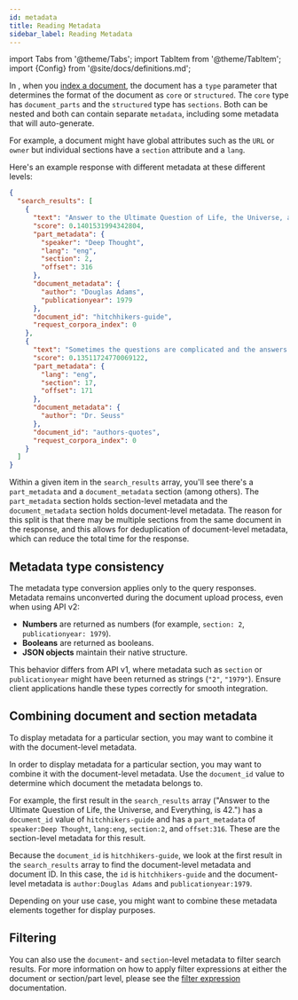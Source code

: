```yaml
---
id: metadata
title: Reading Metadata
sidebar_label: Reading Metadata
---
```


import Tabs from '@theme/Tabs';
import TabItem from '@theme/TabItem';
import {Config} from '@site/docs/definitions.md';

In <Config v="names.product"/>, when you [index a document](/docs/api-reference/indexing-apis/indexing), the 
document has a `type` parameter that determines the format of the document 
as `core` or `structured`. The `core` type has `document_parts` and the `structured` 
type has `sections`. Both can be nested and both can contain separate `metadata`, 
including some metadata that <Config v="names.product"/> will auto-generate. 

For example, a document might have global attributes such as the `URL` or `owner` 
but individual sections have a `section` attribute and a `lang`.

Here's an example response with different metadata at these different levels:

```json
{
  "search_results": [
    {
      "text": "Answer to the Ultimate Question of Life, the Universe, and Everything, is 42.",
      "score": 0.1401531994342804,
      "part_metadata": {
        "speaker": "Deep Thought",
        "lang": "eng",
        "section": 2,
        "offset": 316
      },
      "document_metadata": {
        "author": "Douglas Adams",
        "publicationyear": 1979
      },
      "document_id": "hitchhikers-guide",
      "request_corpora_index": 0
    },
    {
      "text": "Sometimes the questions are complicated and the answers are simple.",
      "score": 0.13511724770069122,
      "part_metadata": {
        "lang": "eng",
        "section": 17,
        "offset": 171
      },
      "document_metadata": {
        "author": "Dr. Seuss"
      },
      "document_id": "authors-quotes",
      "request_corpora_index": 0
    }
  ]
}
```

Within a given item in the `search_results` array, you'll see there's a `part_metadata`
and a `document_metadata` section (among others). The `part_metadata` section holds
section-level metadata and the `document_metadata` section holds document-level
metadata. The reason for this split is that there may be multiple sections
from the same document in the response, and this allows for deduplication of
document-level metadata, which can reduce the total time for the response.

## Metadata type consistency

The metadata type conversion applies only to the query responses. Metadata 
remains unconverted during the document upload process, even when using API v2: 

* **Numbers** are returned as numbers (for example, `section: 2`, `publicationyear: 1979`).
* **Booleans** are returned as booleans.
* **JSON objects** maintain their native structure.

This behavior differs from API v1, where metadata such as `section` or 
`publicationyear` might have been returned as strings (`"2"`, `"1979"`). 
Ensure client applications handle these types correctly for smooth integration. 


## Combining document and section metadata

To display metadata for a particular section, you may want to combine it with 
the document-level metadata.

In order to display metadata for a particular section, you may want to combine 
it with the document-level metadata. Use the `document_id` value to determine 
which document the metadata belongs to.

For example, the first result in the `search_results` array ("Answer to the Ultimate 
Question of Life, the Universe, and Everything, is 42.") has a `document_id` 
value of `hitchhikers-guide` and has a `part_metadata` of `speaker:Deep Thought`, `lang:eng`, 
`section:2`, and `offset:316`. These are the section-level metadata for this 
result.

Because the `document_id` is `hitchhikers-guide`, we look at the first result in the 
`search_results` array to find the document-level metadata and document ID. In this 
case, the `id` is `hitchhikers-guide` and the document-level metadata is 
`author:Douglas Adams` and `publicationyear:1979`.

Depending on your use case, you might want to combine these metadata elements 
together for display purposes.

## Filtering

You can also use the `document`- and `section`-level metadata to filter search 
results. For more information on how to apply filter expressions at 
either the document or section/part level, please see the 
[filter expression](/docs/learn/metadata-search-filtering/filter-overview) documentation.
